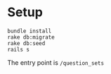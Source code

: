 Setup
=====

```
bundle install
rake db:migrate
rake db:seed
rails s
```

The entry point is `/question_sets`
